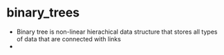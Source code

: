 # binary_trees

- Binary tree is non-linear hierachical data structure that stores all types of data that are connected with links
- 
